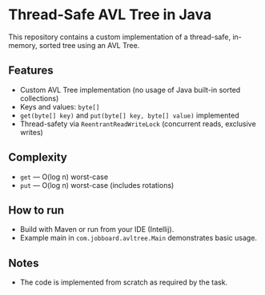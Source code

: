 # Thread-Safe AVL Tree in Java

This repository contains a custom implementation of a thread-safe, in-memory, sorted tree using an AVL Tree.

## Features
- Custom AVL Tree implementation (no usage of Java built-in sorted collections)
- Keys and values: `byte[]`
- `get(byte[] key)` and `put(byte[] key, byte[] value)` implemented
- Thread-safety via `ReentrantReadWriteLock` (concurrent reads, exclusive writes)

## Complexity
- `get` — O(log n) worst-case
- `put` — O(log n) worst-case (includes rotations)

## How to run
- Build with Maven or run from your IDE (Intellij).
- Example main in `com.jobboard.avltree.Main` demonstrates basic usage.

## Notes
- The code is implemented from scratch as required by the task.

